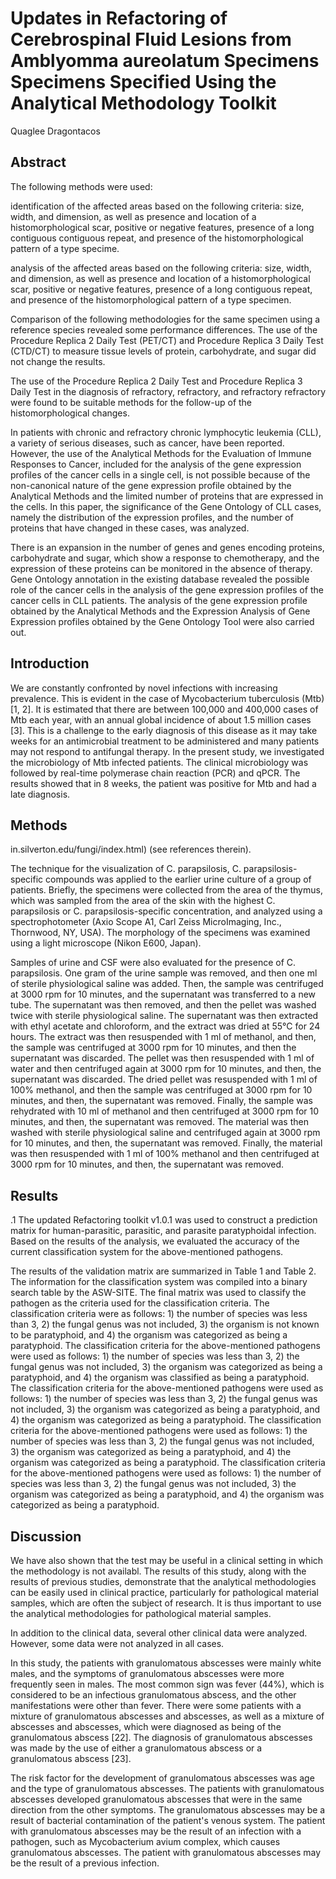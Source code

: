 # Updates in Refactoring of Cerebrospinal Fluid Lesions from Amblyomma aureolatum Specimens Specimens Specified Using the Analytical Methodology Toolkit
Quaglee Dragontacos


## Abstract
The following methods were used:

identification of the affected areas based on the following criteria: size, width, and dimension, as well as presence and location of a histomorphological scar, positive or negative features, presence of a long contiguous contiguous repeat, and presence of the histomorphological pattern of a type specime.

analysis of the affected areas based on the following criteria: size, width, and dimension, as well as presence and location of a histomorphological scar, positive or negative features, presence of a long contiguous repeat, and presence of the histomorphological pattern of a type specimen.

Comparison of the following methodologies for the same specimen using a reference species revealed some performance differences. The use of the Procedure Replica 2 Daily Test (PET/CT) and Procedure Replica 3 Daily Test (CTD/CT) to measure tissue levels of protein, carbohydrate, and sugar did not change the results.

The use of the Procedure Replica 2 Daily Test and Procedure Replica 3 Daily Test in the diagnosis of refractory, refractory, and refractory refractory were found to be suitable methods for the follow-up of the histomorphological changes.

In patients with chronic and refractory chronic lymphocytic leukemia (CLL), a variety of serious diseases, such as cancer, have been reported. However, the use of the Analytical Methods for the Evaluation of Immune Responses to Cancer, included for the analysis of the gene expression profiles of the cancer cells in a single cell, is not possible because of the non-canonical nature of the gene expression profile obtained by the Analytical Methods and the limited number of proteins that are expressed in the cells. In this paper, the significance of the Gene Ontology of CLL cases, namely the distribution of the expression profiles, and the number of proteins that have changed in these cases, was analyzed.

There is an expansion in the number of genes and genes encoding proteins, carbohydrate and sugar, which show a response to chemotherapy, and the expression of these proteins can be monitored in the absence of therapy. Gene Ontology annotation in the existing database revealed the possible role of the cancer cells in the analysis of the gene expression profiles of the cancer cells in CLL patients. The analysis of the gene expression profile obtained by the Analytical Methods and the Expression Analysis of Gene Expression profiles obtained by the Gene Ontology Tool were also carried out.


## Introduction
We are constantly confronted by novel infections with increasing prevalence. This is evident in the case of Mycobacterium tuberculosis (Mtb) [1, 2]. It is estimated that there are between 100,000 and 400,000 cases of Mtb each year, with an annual global incidence of about 1.5 million cases [3]. This is a challenge to the early diagnosis of this disease as it may take weeks for an antimicrobial treatment to be administered and many patients may not respond to antifungal therapy. In the present study, we investigated the microbiology of Mtb infected patients. The clinical microbiology was followed by real-time polymerase chain reaction (PCR) and qPCR. The results showed that in 8 weeks, the patient was positive for Mtb and had a late diagnosis.


## Methods
in.silverton.edu/fungi/index.html) (see references therein).

The technique for the visualization of C. parapsilosis, C. parapsilosis-specific compounds was applied to the earlier urine culture of a group of patients. Briefly, the specimens were collected from the area of the thymus, which was sampled from the area of the skin with the highest C. parapsilosis or C. parapsilosis-specific concentration, and analyzed using a spectrophotometer (Axio Scope A1, Carl Zeiss MicroImaging, Inc., Thornwood, NY, USA). The morphology of the specimens was examined using a light microscope (Nikon E600, Japan).

Samples of urine and CSF were also evaluated for the presence of C. parapsilosis. One gram of the urine sample was removed, and then one ml of sterile physiological saline was added. Then, the sample was centrifuged at 3000 rpm for 10 minutes, and the supernatant was transferred to a new tube. The supernatant was then removed, and then the pellet was washed twice with sterile physiological saline. The supernatant was then extracted with ethyl acetate and chloroform, and the extract was dried at 55°C for 24 hours. The extract was then resuspended with 1 ml of methanol, and then, the sample was centrifuged at 3000 rpm for 10 minutes, and then the supernatant was discarded. The pellet was then resuspended with 1 ml of water and then centrifuged again at 3000 rpm for 10 minutes, and then, the supernatant was discarded. The dried pellet was resuspended with 1 ml of 100% methanol, and then the sample was centrifuged at 3000 rpm for 10 minutes, and then, the supernatant was removed. Finally, the sample was rehydrated with 10 ml of methanol and then centrifuged at 3000 rpm for 10 minutes, and then, the supernatant was removed. The material was then washed with sterile physiological saline and centrifuged again at 3000 rpm for 10 minutes, and then, the supernatant was removed. Finally, the material was then resuspended with 1 ml of 100% methanol and then centrifuged at 3000 rpm for 10 minutes, and then, the supernatant was removed.


## Results
.1
The updated Refactoring toolkit v1.0.1 was used to construct a prediction matrix for human-parasitic, parasitic, and parasite paratyphoidal infection. Based on the results of the analysis, we evaluated the accuracy of the current classification system for the above-mentioned pathogens.

The results of the validation matrix are summarized in Table 1 and Table 2. The information for the classification system was compiled into a binary search table by the ASW-SITE. The final matrix was used to classify the pathogen as the criteria used for the classification criteria. The classification criteria were as follows: 1) the number of species was less than 3, 2) the fungal genus was not included, 3) the organism is not known to be paratyphoid, and 4) the organism was categorized as being a paratyphoid. The classification criteria for the above-mentioned pathogens were used as follows: 1) the number of species was less than 3, 2) the fungal genus was not included, 3) the organism was categorized as being a paratyphoid, and 4) the organism was classified as being a paratyphoid. The classification criteria for the above-mentioned pathogens were used as follows: 1) the number of species was less than 3, 2) the fungal genus was not included, 3) the organism was categorized as being a paratyphoid, and 4) the organism was categorized as being a paratyphoid. The classification criteria for the above-mentioned pathogens were used as follows: 1) the number of species was less than 3, 2) the fungal genus was not included, 3) the organism was categorized as being a paratyphoid, and 4) the organism was categorized as being a paratyphoid. The classification criteria for the above-mentioned pathogens were used as follows: 1) the number of species was less than 3, 2) the fungal genus was not included, 3) the organism was categorized as being a paratyphoid, and 4) the organism was categorized as being a paratyphoid.


## Discussion
We have also shown that the test may be useful in a clinical setting in which the methodology is not availabl. The results of this study, along with the results of previous studies, demonstrate that the analytical methodologies can be easily used in clinical practice, particularly for pathological material samples, which are often the subject of research. It is thus important to use the analytical methodologies for pathological material samples.

In addition to the clinical data, several other clinical data were analyzed. However, some data were not analyzed in all cases.

In this study, the patients with granulomatous abscesses were mainly white males, and the symptoms of granulomatous abscesses were more frequently seen in males. The most common sign was fever (44%), which is considered to be an infectious granulomatous abscess, and the other manifestations were other than fever. There were some patients with a mixture of granulomatous abscesses and abscesses, as well as a mixture of abscesses and abscesses, which were diagnosed as being of the granulomatous abscess [22]. The diagnosis of granulomatous abscesses was made by the use of either a granulomatous abscess or a granulomatous abscess [23].

The risk factor for the development of granulomatous abscesses was age and the type of granulomatous abscesses. The patients with granulomatous abscesses developed granulomatous abscesses that were in the same direction from the other symptoms. The granulomatous abscesses may be a result of bacterial contamination of the patient's venous system. The patient with granulomatous abscesses may be the result of an infection with a pathogen, such as Mycobacterium avium complex, which causes granulomatous abscesses. The patient with granulomatous abscesses may be the result of a previous infection.
